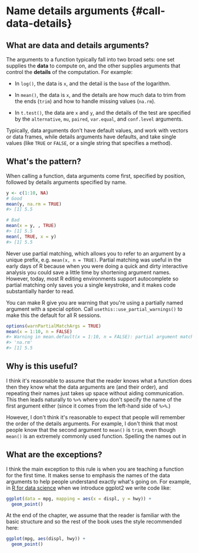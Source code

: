 # Name details arguments {#call-data-details}



## What are data and details arguments?

The arguments to a function typically fall into two broad sets: one set supplies the __data__ to compute on, and the other supplies arguments that control the __details__ of the computation. For example:

* In `log()`, the data is `x`, and the detail is the `base` of the logarithm.

* In `mean()`, the data is `x`, and the details are how much data to trim
  from the ends (`trim`) and how to handle missing values (`na.rm`).

* In `t.test()`, the data are `x` and `y`, and the details of the test are
  specified by the `alternative`, `mu`, `paired`, `var.equal`, and `conf.level`
  arguments.

Typically, data arguments don't have default values, and work with vectors or data frames, while details arguments have defaults, and take single values (like `TRUE` or `FALSE`, or a single string that specifies a method).

## What's the pattern?

When calling a function, data arguments come first, specified by position, followed by details arguments specified by name.


```r
y <- c(1:10, NA)
# Good
mean(y, na.rm = TRUE)
#> [1] 5.5

# Bad
mean(x = y, , TRUE)
#> [1] 5.5
mean(, TRUE, x = y)
#> [1] 5.5
```

Never use partial matching, which allows you to refer to an argument by a unique prefix, e.g. `mean(x, n = TRUE)`. Partial matching was useful in the early days of R because when you were doing a quick and dirty interactive analysis you could save a little time by shortening argument names. However, today, most R editing environments support autocomplete so partial matching only saves you a single keystroke, and it makes code substantially harder to read.

You can make R give you are warning that you're using a partially named argument with a special option. Call `usethis::use_partial_warnings()` to make this the default for all R sessions.


```r
options(warnPartialMatchArgs = TRUE)
mean(x = 1:10, n = FALSE)
#> Warning in mean.default(x = 1:10, n = FALSE): partial argument match of 'n' to
#> 'na.rm'
#> [1] 5.5
```

## Why is this useful?

I think it's reasonable to assume that the reader knows what a function does then they know what the data arguments are (and their order), and repeating their names just takes up space without aiding communication. This then leads naturally to `%>%` where you don't specify the name of the first argument either (since it comes from the left-hand side of `%>%`.)

However, I don't think it's reasonable to expect that people will remember the order of the details arguments. For example, I don't think that most people know that the second argument to `mean()` is `trim`, even though `mean()` is an extremely commonly used function. Spelling the names out in 

## What are the exceptions?

I think the main exception to this rule is when you are teaching a function for the first time. It makes sense to emphasis the names of the data arguments to help people understand exactly what's going on. For example, in [R for data science](https://r4ds.had.co.nz/data-visualisation.html) when we introduce ggplot2 we write code like:


```r
ggplot(data = mpg, mapping = aes(x = displ, y = hwy)) + 
  geom_point()
```

At the end of the chapter, we assume that the reader is familiar with the basic structure and so the rest of the book uses the style recommended here:


```r
ggplot(mpg, aes(displ, hwy)) + 
  geom_point()
```

